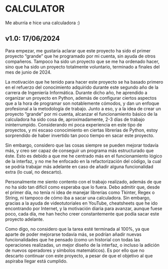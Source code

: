 # CALCULATOR
Me aburría e hice una calculadora :)

## v1.0: 17/06/2024

Para empezar, me gustaría aclarar que este proyecto ha sido el primer proyecto “grande” que he programado por mi cuenta, sin ayuda de otros compañeros. Tampoco ha sido un proyecto que se me ha ordenado hacer, sino que ha sido un proyecto totalmente voluntario, terminado a finales del mes de junio de 2024.

La motivación que he tenido para hacer este proyecto se ha basado primero en el refuerzo del conocimiento adquirido durante este segundo año de la carrera de Ingeniería Informática. Durante dicho año, he aprendido a organizar un proyecto en Python, además de configurar ciertos aspectos que a la hora de programar son notablemente cómodos, y dan un enfoque profesional a la metodología de trabajo. Junto a eso, y a la idea de crear un proyecto “grande” por mi cuenta, alcanzar el funcionamiento básico de la calculadora ha sido cosa de, aproximadamente, 2-3 días de trabajo ininterrumpido. Considerando mi poca experiencia en este tipo de proyectos, y mi escaso conocimiento en ciertas librerías de Python, estoy sorprendido de haber invertido tan poco tiempo en sacar este proyecto.

Sin embargo, considero que las cosas siempre se pueden mejorar todavía más, y creo ser capaz de conseguir un programa más estructurado que éste. Esto es debido a que me he centrado más en el funcionamiento lógico de la interfaz, y no me he enfocado en la refactorización del código, la cual se podría trabajar más adelante en caso de añadir alguna funcionalidad extra (lo cual, no descarto).

Personalmente me siento contento con el trabajo realizado, además de que no ha sido tan difícil como esperaba que lo fuera. Debo admitir que, desde el primer día, no tenía ni idea de manejar librerías como Tkinter, Regex o String, ni tampoco de cómo iba a sacar una calculadora. Sin embargo, gracias a la ayuda de videotutoriales en YouTube, cheatsheets que he ido encontrando por Internet, y la motivación diaria para avanzar, aunque fuese poco, cada día, me han hecho creer constantemente que podía sacar este proyecto adelante.

Como digo, no considero que la tarea esté terminada al 100%, ya que aparte de poder mejorarse todavía más, se podrían añadir nuevas funcionalidades que he pensado (como un historial con todas las operaciones realizadas, un mejor diseño de la interfaz, o incluso la adición de nuevos operadores y símbolos matemáticos). Es por ello que no descarto continuar con este proyecto, a pesar de que el objetivo al que aspiraba llegar está cumplido.
